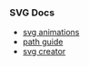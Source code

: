 ### SVG Docs

- [svg animations](https://davidwalsh.name/svg-animations-snap)
- [path guide](https://css-tricks.com/svg-path-syntax-illustrated-guide/)
- [svg creator](https://vectr.com)
